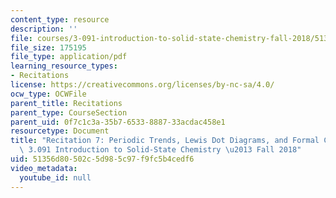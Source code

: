 ```yaml
---
content_type: resource
description: ''
file: courses/3-091-introduction-to-solid-state-chemistry-fall-2018/51356d80502c5d985c97f9fc5b4cedf6_MIT3_091F18_REC7.pdf
file_size: 175195
file_type: application/pdf
learning_resource_types:
- Recitations
license: https://creativecommons.org/licenses/by-nc-sa/4.0/
ocw_type: OCWFile
parent_title: Recitations
parent_type: CourseSection
parent_uid: 0f7c1c3a-35b7-6533-8887-33acdac458e1
resourcetype: Document
title: "Recitation 7: Periodic Trends, Lewis Dot Diagrams, and Formal Charge \u2013\
  \ 3.091 Introduction to Solid-State Chemistry \u2013 Fall 2018"
uid: 51356d80-502c-5d98-5c97-f9fc5b4cedf6
video_metadata:
  youtube_id: null
---
```


